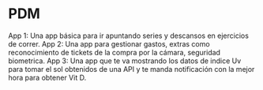 # PDM
 App 1: Una app básica para ir apuntando series y descansos en ejercicios de correr.
 App 2: Una app para gestionar gastos, extras como reconocimiento de tickets de la compra por la cámara, seguridad biometrica.
 App 3: Una app que te va mostrando los datos de indice Uv para tomar el sol obtenidos de una API y te manda notificación con la mejor hora para obtener Vit D.
